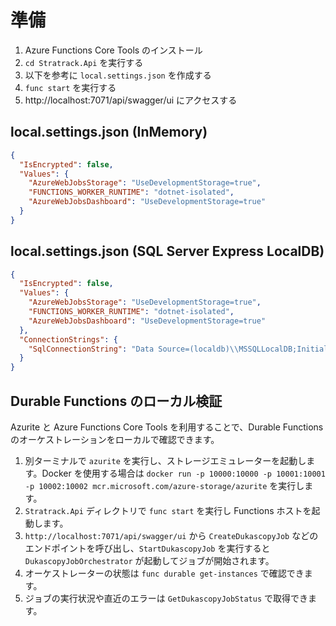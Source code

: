 # 準備

1. Azure Functions Core Tools のインストール
2. `cd Stratrack.Api` を実行する
3. 以下を参考に `local.settings.json` を作成する
3. `func start` を実行する
4. http://localhost:7071/api/swagger/ui にアクセスする


## local.settings.json (InMemory)

```json
{
  "IsEncrypted": false,
  "Values": {
    "AzureWebJobsStorage": "UseDevelopmentStorage=true",
    "FUNCTIONS_WORKER_RUNTIME": "dotnet-isolated",
    "AzureWebJobsDashboard": "UseDevelopmentStorage=true"
  }
}
```

## local.settings.json (SQL Server Express LocalDB)

```json
{
  "IsEncrypted": false,
  "Values": {
    "AzureWebJobsStorage": "UseDevelopmentStorage=true",
    "FUNCTIONS_WORKER_RUNTIME": "dotnet-isolated",
    "AzureWebJobsDashboard": "UseDevelopmentStorage=true"
  },
  "ConnectionStrings": {
    "SqlConnectionString": "Data Source=(localdb)\\MSSQLLocalDB;Initial Catalog=StratrackDb;Integrated Security=True;Connect Timeout=30;Encrypt=False;Trust Server Certificate=False;Application Intent=ReadWrite;Multi Subnet Failover=False"
  }
}
```

## Durable Functions のローカル検証

Azurite と Azure Functions Core Tools を利用することで、Durable Functions のオーケストレーションをローカルで確認できます。

1. 別ターミナルで `azurite` を実行し、ストレージエミュレーターを起動します。Docker を使用する場合は `docker run -p 10000:10000 -p 10001:10001 -p 10002:10002 mcr.microsoft.com/azure-storage/azurite` を実行します。
2. `Stratrack.Api` ディレクトリで `func start` を実行し Functions ホストを起動します。
3. `http://localhost:7071/api/swagger/ui` から `CreateDukascopyJob` などのエンドポイントを呼び出し、`StartDukascopyJob` を実行すると `DukascopyJobOrchestrator` が起動してジョブが開始されます。
4. オーケストレーターの状態は `func durable get-instances` で確認できます。
5. ジョブの実行状況や直近のエラーは `GetDukascopyJobStatus` で取得できます。
